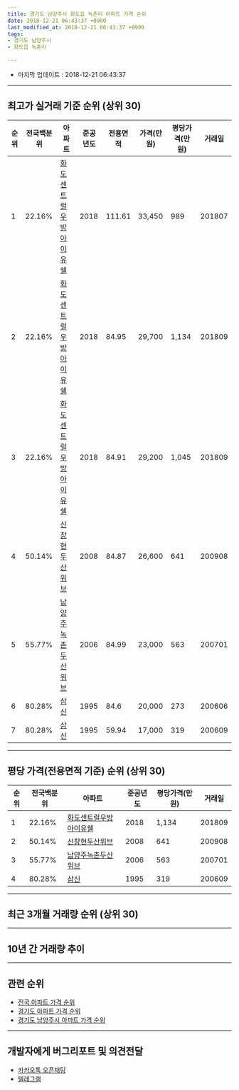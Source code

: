 ```yaml
---
title: 경기도 남양주시 화도읍 녹촌리 아파트 가격 순위
date: 2018-12-21 06:43:37 +0900
last_modified_at: 2018-12-21 06:43:37 +0900
tags:
- 경기도 남양주시
- 화도읍 녹촌리

---
```


* 마지막 업데이트 : 2018-12-21 06:43:37

---

## 최고가 실거래 기준 순위 (상위 30)


|순위|전국백분위|아파트|준공년도|전용면적|가격(만원)|평당가격(만원)|거래일|
|---|---|---|---|---|---|---|---|
|1|22.16%|[화도센트럴우방아이유쉘](https://search.naver.com/search.naver?query=%EA%B2%BD%EA%B8%B0%EB%8F%84+%EB%82%A8%EC%96%91%EC%A3%BC%EC%8B%9C+%ED%99%94%EB%8F%84%EC%9D%8D+%EB%85%B9%EC%B4%8C%EB%A6%AC+%ED%99%94%EB%8F%84%EC%84%BC%ED%8A%B8%EB%9F%B4%EC%9A%B0%EB%B0%A9%EC%95%84%EC%9D%B4%EC%9C%A0%EC%89%98)|2018|111.61|33,450|989|201807|
|2|22.16%|[화도센트럴우방아이유쉘](https://search.naver.com/search.naver?query=%EA%B2%BD%EA%B8%B0%EB%8F%84+%EB%82%A8%EC%96%91%EC%A3%BC%EC%8B%9C+%ED%99%94%EB%8F%84%EC%9D%8D+%EB%85%B9%EC%B4%8C%EB%A6%AC+%ED%99%94%EB%8F%84%EC%84%BC%ED%8A%B8%EB%9F%B4%EC%9A%B0%EB%B0%A9%EC%95%84%EC%9D%B4%EC%9C%A0%EC%89%98)|2018|84.95|29,700|1,134|201809|
|3|22.16%|[화도센트럴우방아이유쉘](https://search.naver.com/search.naver?query=%EA%B2%BD%EA%B8%B0%EB%8F%84+%EB%82%A8%EC%96%91%EC%A3%BC%EC%8B%9C+%ED%99%94%EB%8F%84%EC%9D%8D+%EB%85%B9%EC%B4%8C%EB%A6%AC+%ED%99%94%EB%8F%84%EC%84%BC%ED%8A%B8%EB%9F%B4%EC%9A%B0%EB%B0%A9%EC%95%84%EC%9D%B4%EC%9C%A0%EC%89%98)|2018|84.91|29,200|1,045|201809|
|4|50.14%|[신창현두산위브](https://search.naver.com/search.naver?query=%EA%B2%BD%EA%B8%B0%EB%8F%84+%EB%82%A8%EC%96%91%EC%A3%BC%EC%8B%9C+%ED%99%94%EB%8F%84%EC%9D%8D+%EB%85%B9%EC%B4%8C%EB%A6%AC+%EC%8B%A0%EC%B0%BD%ED%98%84%EB%91%90%EC%82%B0%EC%9C%84%EB%B8%8C)|2008|84.87|26,600|641|200908|
|5|55.77%|[남양주녹촌두산위브](https://search.naver.com/search.naver?query=%EA%B2%BD%EA%B8%B0%EB%8F%84+%EB%82%A8%EC%96%91%EC%A3%BC%EC%8B%9C+%ED%99%94%EB%8F%84%EC%9D%8D+%EB%85%B9%EC%B4%8C%EB%A6%AC+%EB%82%A8%EC%96%91%EC%A3%BC%EB%85%B9%EC%B4%8C%EB%91%90%EC%82%B0%EC%9C%84%EB%B8%8C)|2006|84.99|23,000|563|200701|
|6|80.28%|[삼신](https://search.naver.com/search.naver?query=%EA%B2%BD%EA%B8%B0%EB%8F%84+%EB%82%A8%EC%96%91%EC%A3%BC%EC%8B%9C+%ED%99%94%EB%8F%84%EC%9D%8D+%EB%85%B9%EC%B4%8C%EB%A6%AC+%EC%82%BC%EC%8B%A0)|1995|84.6|20,000|273|200606|
|7|80.28%|[삼신](https://search.naver.com/search.naver?query=%EA%B2%BD%EA%B8%B0%EB%8F%84+%EB%82%A8%EC%96%91%EC%A3%BC%EC%8B%9C+%ED%99%94%EB%8F%84%EC%9D%8D+%EB%85%B9%EC%B4%8C%EB%A6%AC+%EC%82%BC%EC%8B%A0)|1995|59.94|17,000|319|200609|


---

## 평당 가격(전용면적 기준) 순위 (상위 30)


|순위|전국백분위|아파트|준공년도|평당가격(만원)|거래일|
|---|---|---|---|---|---|
|1|22.16%|[화도센트럴우방아이유쉘](https://search.naver.com/search.naver?query=%EA%B2%BD%EA%B8%B0%EB%8F%84+%EB%82%A8%EC%96%91%EC%A3%BC%EC%8B%9C+%ED%99%94%EB%8F%84%EC%9D%8D+%EB%85%B9%EC%B4%8C%EB%A6%AC+%ED%99%94%EB%8F%84%EC%84%BC%ED%8A%B8%EB%9F%B4%EC%9A%B0%EB%B0%A9%EC%95%84%EC%9D%B4%EC%9C%A0%EC%89%98)|2018|1,134|201809|
|2|50.14%|[신창현두산위브](https://search.naver.com/search.naver?query=%EA%B2%BD%EA%B8%B0%EB%8F%84+%EB%82%A8%EC%96%91%EC%A3%BC%EC%8B%9C+%ED%99%94%EB%8F%84%EC%9D%8D+%EB%85%B9%EC%B4%8C%EB%A6%AC+%EC%8B%A0%EC%B0%BD%ED%98%84%EB%91%90%EC%82%B0%EC%9C%84%EB%B8%8C)|2008|641|200908|
|3|55.77%|[남양주녹촌두산위브](https://search.naver.com/search.naver?query=%EA%B2%BD%EA%B8%B0%EB%8F%84+%EB%82%A8%EC%96%91%EC%A3%BC%EC%8B%9C+%ED%99%94%EB%8F%84%EC%9D%8D+%EB%85%B9%EC%B4%8C%EB%A6%AC+%EB%82%A8%EC%96%91%EC%A3%BC%EB%85%B9%EC%B4%8C%EB%91%90%EC%82%B0%EC%9C%84%EB%B8%8C)|2006|563|200701|
|4|80.28%|[삼신](https://search.naver.com/search.naver?query=%EA%B2%BD%EA%B8%B0%EB%8F%84+%EB%82%A8%EC%96%91%EC%A3%BC%EC%8B%9C+%ED%99%94%EB%8F%84%EC%9D%8D+%EB%85%B9%EC%B4%8C%EB%A6%AC+%EC%82%BC%EC%8B%A0)|1995|319|200609|


---

## 최근 3개월 거래량 순위 (상위 30)


<div style="width:100%;">
    <canvas id="deal_count_ranking" height="250"></canvas>
</div>


<script>
new Chart(document.getElementById("deal_count_ranking"), {
    type: 'horizontalBar',
    data: {
        labels: ['남양주녹촌두산위브', '신창현두산위브', '삼신'],
        datasets: [{
            label: '실거래 수',
            data: [6, 2, 1],
            borderColor: "rgba(255, 0, 128, 1)",
            backgroundColor: "rgba(255, 0, 128, 0.5)",
            fill: false,
        }]
    },
    options: {
        responsive: true,
        title: {
            display: true,
            text: '최근 3개월 거래량 순위'
        },
        tooltips: {
            mode: 'index',
            intersect: false,
            callbacks: {
                title: function(tooltipItems, data) {
                    return "실거래 수:";
                },
                label: function(tooltipItem, data) {
                    return data.labels[tooltipItem.index] + ": " + tooltipItem.xLabel;
                }
            }
        },
        hover: {
            mode: 'nearest',
            intersect: true
        },
        scales: {
            xAxes: [{
                display: true,
                scaleLabel: {
                    display: true,
                    labelString: '실거래 수'
                },
                ticks: {
                    suggestedMin: 0,
                }
            }],
            yAxes: [{
                display: true,
                ticks: {
                    autoSkip: false,
                    callback: function(value, index, values) {
                        if (value.length > 15)
                            return value.substr(0, 13) + "...";
                        else
                            return value;
                    }
                },
                scaleLabel: {
                    display: false,
                }
            }]
        }
    }
});

</script>


---

## 10년 간 거래량 추이


<div style="width:100%;">
    <canvas id="deal_progress" height="250"></canvas>
</div>

<script>
new Chart(document.getElementById("deal_progress"), {
    type: 'line',
    data: {
        labels: ['200812','200901','200902','200903','200904','200905','200906','200907','200908','200909','200910','200911','200912','201001','201002','201003','201004','201005','201006','201007','201008','201009','201010','201011','201012','201101','201102','201103','201104','201105','201106','201107','201108','201109','201110','201111','201112','201201','201202','201203','201204','201205','201206','201207','201208','201209','201210','201211','201212','201301','201302','201303','201304','201305','201306','201307','201308','201309','201310','201311','201312','201401','201402','201403','201404','201405','201406','201407','201408','201409','201410','201411','201412','201501','201502','201503','201504','201505','201506','201507','201508','201509','201510','201511','201512','201601','201602','201603','201604','201605','201606','201607','201608','201609','201610','201611','201612','201701','201702','201703','201704','201705','201706','201707','201708','201709','201710','201711','201712','201801','201802','201803','201804','201805','201806','201807','201808','201809','201810','201811','201812'],
        datasets: [{
            label: '실거래 수',
            pointRadius: 1,
            data: [0, 2, 0, 0, 3, 3, 1, 1, 9, 1, 1, 3, 0, 8, 3, 4, 3, 3, 1, 2, 5, 6, 4, 7, 3, 4, 8, 5, 5, 12, 2, 7, 2, 7, 3, 3, 4, 7, 8, 7, 4, 2, 5, 7, 5, 11, 9, 9, 5, 3, 3, 7, 7, 8, 8, 7, 8, 6, 14, 11, 3, 8, 18, 12, 10, 10, 5, 4, 11, 14, 9, 9, 5, 8, 12, 11, 9, 8, 20, 10, 12, 4, 13, 8, 4, 4, 10, 10, 8, 12, 14, 11, 13, 8, 11, 9, 3, 3, 5, 10, 6, 6, 11, 9, 10, 3, 7, 3, 5, 5, 3, 10, 3, 4, 5, 4, 4, 10, 8, 1, 0],
            borderColor: "rgba(255, 201, 14, 1)",
            backgroundColor: "rgba(255, 201, 14, 0.5)",
            fill: true,
        }]
    },
    options: {
        responsive: true,
        title: {
            display: true,
            text: '10년간 거래량 추이'
        },
        tooltips: {
            mode: 'index',
            intersect: false,
        },
        hover: {
            mode: 'nearest',
            intersect: true
        },
        scales: {
            xAxes: [{
                display: true,
                scaleLabel: {
                    display: true,
                    labelString: '년/월'
                }
            }],
            yAxes: [{
                display: true,
                ticks: {
                    suggestedMin: 0,
                },
                scaleLabel: {
                    display: true,
                    labelString: '실거래 수'
                }
            }]
        }
    }
});

</script>


---

## 관련 순위

- [전국 아파트 가격 순위](https://inasie.github.io/apt-ranking/전국)
- [경기도 아파트 가격 순위](https://inasie.github.io/apt-ranking/경기도)
- [경기도 남양주시 아파트 가격 순위](https://inasie.github.io/apt-ranking/경기도-남양주시)


---

## 개발자에게 버그리포트 및 의견전달

- [카카오톡 오픈채팅](https://open.kakao.com/o/gLJUAP4)
- [텔레그램](https://t.me/inasie)

